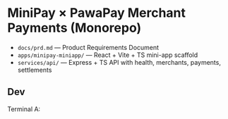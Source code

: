 # MiniPay × PawaPay Merchant Payments (Monorepo)

- `docs/prd.md` — Product Requirements Document
- `apps/minipay-miniapp/` — React + Vite + TS mini-app scaffold
- `services/api/` — Express + TS API with health, merchants, payments, settlements

## Dev
Terminal A: